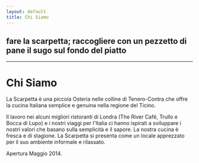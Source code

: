 ```yaml
---
layout: default
title: Chi Siamo
---
```



fare la scarpetta; raccogliere con un pezzetto di pane il sugo sul fondo del piatto
-----------------------------------------------------------------------------------
***

Chi Siamo
=========
La Scarpetta è una piccola Osteria nelle colline di Tenero-Contra che offre la cucina Italiana semplice e genuina nella regione del Ticino.

Il lavoro nei alcuni migliori ristoranti di Londra (The River Café, Trullo e Bocca di Lupo) e i nostri viaggi per l'Italia ci hanno ispirati a sviluppare i nostri valori che basano sulla semplicità e il sapore. La nostra cucina è fresca e di stagione. La Scarpetta si presenta come un locale apprezzato per il suo ambiente informale e rilassato.

Apertura Maggio 2014.


